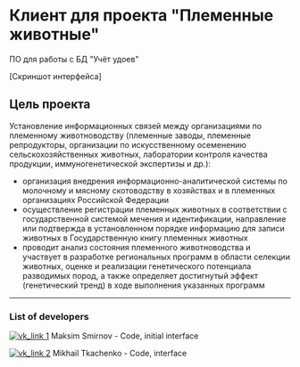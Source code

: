 # Клиент для проекта "Племенные животные"

ПО для работы с БД "Учёт удоев"

[Скриншот интерфейса]
## Цель проекта

Установление информационных связей между организациями по племенному животноводству (племенные заводы, племенные репродукторы, организации по искусственному осеменению сельскохозяйственных животных, лаборатории контроля качества продукции, иммуногенетической экспертизы и др.): 
- организация внедрения информационно-аналитической системы по молочному и мясному скотоводству в хозяйствах и в племенных организациях Российской Федерации 
- осуществление регистрации племенных животных в соответствии с государственной системой мечения и идентификации, направление или подтвержда в установленном порядке информацию для записи животных в Государственную книгу племенных животных
- проводит анализ состояния племенного животноводства и участвует в разработке региональных программ в области селекции животных, оценке и реализации генетического потенциала разводимых пород, а также определяет достигнутый эффект (генетический тренд) в ходе выполнения указанных программ

***
### List of developers

[![vk_link 1](https://img.shields.io/badge/--white.svg?style=social&logo=VK)](https://vk.com/maks1362) Maksim Smirnov - Code, initial interface

[![vk_link 2](https://img.shields.io/badge/--shields.svg?style=social&logo=VK)](https://vk.com/michaeldecortix) Mikhail Tkachenko - Code, interface

